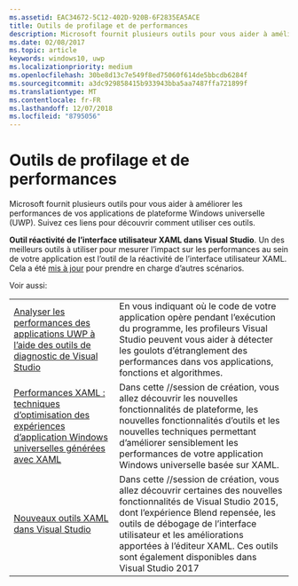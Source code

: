 ```yaml
---
ms.assetid: EAC34672-5C12-402D-920B-6F2835EA5ACE
title: Outils de profilage et de performances
description: Microsoft fournit plusieurs outils pour vous aider à améliorer les performances de vos applications de plateforme Windows universelle (UWP).
ms.date: 02/08/2017
ms.topic: article
keywords: windows10, uwp
ms.localizationpriority: medium
ms.openlocfilehash: 30be8d13c7e549f8ed75060f614de5bbcdb6284f
ms.sourcegitcommit: a3dc929858415b933943bba5aa7487ffa721899f
ms.translationtype: MT
ms.contentlocale: fr-FR
ms.lasthandoff: 12/07/2018
ms.locfileid: "8795056"
---
```

# <a name="tools-for-profiling-and-performance"></a>Outils de profilage et de performances


Microsoft fournit plusieurs outils pour vous aider à améliorer les performances de vos applications de plateforme Windows universelle (UWP). Suivez ces liens pour découvrir comment utiliser ces outils.

**Outil réactivité de l’interface utilisateur XAML dans Visual Studio**. Un des meilleurs outils à utiliser pour mesurer l’impact sur les performances au sein de votre application est l’outil de la réactivité de l’interface utilisateur XAML. Cela a été [mis à jour](http://blogs.msdn.com/b/wpf/archive/2015/01/14/new-ui-performance-analysis-tool-for-wpf-applications.aspx) pour prendre en charge d’autres scénarios.

Voir aussi:

|           |             |
|-----------|-------------|
| [Analyser les performances des applications UWP à l’aide des outils de diagnostic de Visual Studio](https://msdn.microsoft.com/library/windows/apps/xaml/hh696636.aspx) | En vous indiquant où le code de votre application opère pendant l’exécution du programme, les profileurs Visual Studio peuvent vous aider à détecter les goulots d’étranglement des performances dans vos applications, fonctions et algorithmes. |
| [Performances XAML : techniques d’optimisation des expériences d’application Windows universelles générées avec XAML](https://channel9.msdn.com/Events/Build/2015/3-698) | Dans cette //session de création, vous allez découvrir les nouvelles fonctionnalités de plateforme, les nouvelles fonctionnalités d’outils et les nouvelles techniques permettant d’améliorer sensiblement les performances de votre application Windows universelle basée sur XAML. |
| [Nouveaux outils XAML dans Visual Studio](https://channel9.msdn.com/Events/Build/2015/2-697) | Dans cette //session de création, vous allez découvrir certaines des nouvelles fonctionnalités de Visual Studio 2015, dont l’expérience Blend repensée, les outils de débogage de l’interface utilisateur et les améliorations apportées à l’éditeur XAML. Ces outils sont également disponibles dans Visual Studio 2017 |
